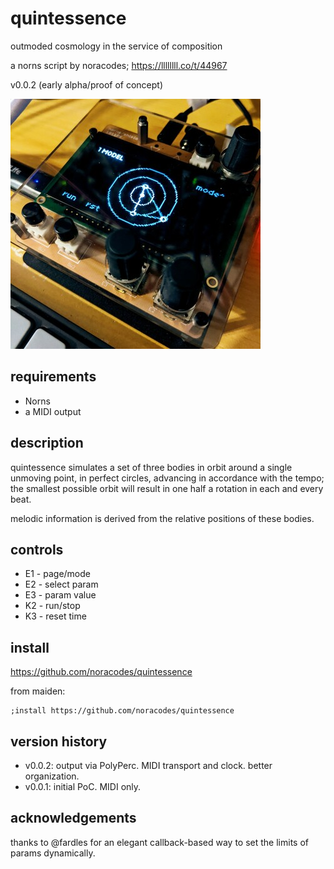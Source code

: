 # quintessence
outmoded cosmology in the service of composition

a norns script by noracodes; https://llllllll.co/t/44967 

v0.0.2 (early alpha/proof of concept)

![a photo of Norns running quintessence](hero-small.jpg)

## requirements

- Norns
- a MIDI output

## description

quintessence simulates a set of three bodies in orbit around a single unmoving point,
in perfect circles, advancing in accordance with the tempo;
the smallest possible orbit will result in one half a rotation in each and every beat.

melodic information is derived from the relative positions of these bodies.

## controls
- E1 - page/mode
- E2 - select param
- E3 - param value
- K2 - run/stop
- K3 - reset time

## install

https://github.com/noracodes/quintessence

from maiden:

```text
;install https://github.com/noracodes/quintessence
```

## version history

- v0.0.2: output via PolyPerc. MIDI transport and clock. better organization.
- v0.0.1: initial PoC. MIDI only.

## acknowledgements
thanks to @fardles for an elegant callback-based way to set the limits of params dynamically.


